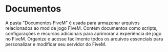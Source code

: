 # Documentos
A pasta "Documentos FiveM" é usada para armazenar arquivos relacionados ao mod de jogo FiveM. Contém documentos como scripts, configurações e recursos adicionais para aprimorar a experiência de jogo no FiveM. Organize e acesse facilmente todos os arquivos essenciais para personalizar e modificar seu servidor do FiveM.
